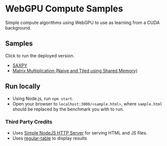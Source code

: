 # WebGPU Compute Samples

Simple compute algorithms using WebGPU to use as learning from a CUDA
background.

## Samples

Click to run the deployed version.

* [SAXPY](https://cis5650-fall-2025.github.io/WebGPU-Compute-Samples/WebGPUSAXPY.html)
* [Matrix Multiplication (Naive and Tiled using Shared Memory)](https://cis5650-fall-2025.github.io/WebGPU-Compute-Samples/WebGPUMatrixMultiplication.html)


## Run locally

* Using Node.js, run `npm start`.
* Open your browser to `localhost:3000/<sample.html>`, where `sample.html` should be replaced by the benchmark you with to run.

### Third Party Credits

* Uses [Simple NodeJS HTTP Server](https://github.com/iftee/simple-nodejs-http-server) for serving HTML and JS files.
* Uses [regular-table](https://github.com/finos/regular-table/) to display results
